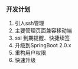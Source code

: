 ### 开发计划
 
   1. 引人ssh管理
   2. 主要管理页面兼容移动端
   3. ssl 到期提醒、快捷续签
   4. 升级到SpringBoot 2.0.x
   5. 重构用户权限
   6. 快速升级
   
